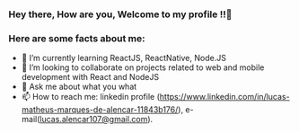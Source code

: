 <!--### E aí, tudo bem, Seja bem vindo ao meu perfíl 👋-->
### Hey there, How are you, Welcome to my profile !!👋

<!--**LucasMathW/LucasMathW** is a ✨ _special_ ✨ repository because its `README.md` (this file) appears on your GitHub profile.-->

### Here are some facts about me:

- 🌱 I’m currently learning ReactJS, ReactNative, Node.JS
- 👯 I’m looking to collaborate on projects related to web and mobile development with React and NodeJS
- 💬 Ask me about what you what
- 📫 How to reach me: linkedin profile (https://www.linkedin.com/in/lucas-matheus-marques-de-alencar-11843b176/), e-mail(lucas.alencar107@gmail.com).

<!-- 😄 Pronouns: ...
<!--- 🔭 I’m currently working on ...-->
<!--- 🤔 I’m looking for help with ...-->
<!-- ⚡ Fun fact: ...-->



